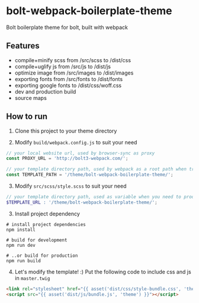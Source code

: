 # bolt-webpack-boilerplate-theme
Bolt boilerplate theme for bolt, built with webpack

## Features
- compile+minify scss from /src/scss to /dist/css
- compile+uglify js from /src/js to /dist/js
- optimize image from /src/images to /dist/images
- exporting fonts from /src/fonts to /dist/fonts
- exporting google fonts to /dist/css/woff.css
- dev and production build
- source maps

## How to run

1. Clone this project to your theme directory

2. Modify `build/webpack.config.js` to suit your need 
```js
// your local website url, used by browser-sync as proxy
const PROXY_URL = 'http://bolt3-webpack.com/';  

// your template directory path, used by webpack as a root path when transform relative path to absolute path in css loader
const TEMPLATE_PATH = '/theme/bolt-webpack-boilerplate-theme/'; 
```

3. Modify `src/scss/style.scss` to suit your need
```scss
// your template directory path, used as variable when you need to produce absolute path of your assets
$TEMPLATE_URL : '/theme/bolt-webpack-boilerplate-theme/';
```

3. Install project dependency
```
# install project dependencies
npm install 

# build for development
npm run dev

# ..or build for production
npm run build

```

4. Let's modify the template! :)
Put the following code to include css and js in `master.twig`
```html
<link rel="stylesheet" href="{{ asset('dist/css/style-bundle.css', 'theme') }}">
<script src="{{ asset('dist/js/bundle.js', 'theme') }}"></script>

```

